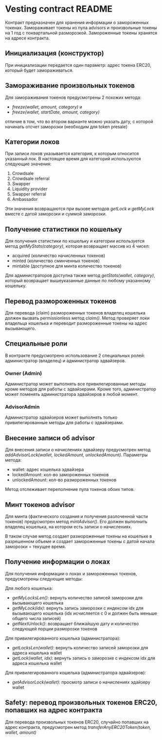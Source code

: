﻿# Vesting contract README

Контракт предназначен для хранения информации о замороженных токенах. Замораживает токены из пула advisors и произвольные токены на 1 год с поквартальной разморозкой.
Замороженные токены хранятся на адресе контракта.

## Инициализация (конструктор)

При инициализации передается один параметр: адрес токена ERC20, который будет замораживаться.

## Замораживание произвольных токенов

Для замораживания токенов предусмотрены 2 похожих метода:
 - _freeze(wallet, amount, category)_ и
 - _freeze(wallet, startDate, amount, category)_

отличие в том, что во втором варианте можно указать дату, с которой начинать отсчет заморозки (необходим для token presale)

## Категории локов

При записи локов указывается категория, к которым относится указанный лок. В настоящее время для категорий используются следующие значения:

1. Crowdsale
2. Crowdsale referral
3. Swapper
4. Liquidity provider
5. Swapper referral
6. Ambassador

Эти значения возвращаются при вызове методов _getLock_ и _getMyLock_ вместе с датой заморозки и суммой заморозки.

## Получение статистики по кошельку

Для получения статистики по кошельку и категории используется метод _getMyStats(category)_, которая возвращает массив из 4 чисел:
 - aсquired (количество начисленных токенов)
 - minted (количество сминченных токенов)
 - mintable (доступное для минта количество токенов)

Для администраторов доступна также метод _getStats(wallet, category)_, который возвращает вышеуказанные данные по любому указанному кошельку.

## Перевод размороженных токенов
Для перевода (claim) размороженных токенов владелец кошелька должен вызвать permissionless метод _claim()_.
Метод проверяет локи владельца кошелька и переводит размороженные токены на адрес вызывающего.

## Специальные роли
В контракте предусмотрено использование 2 специальных ролей: администратор (владелец) и администратор эдвайзеров.

### Owner (Admin)
Администратор может выполнять все привилегированные методы кроме методов для работы с эдвайзерами. Кроме того, администратор 
может поменять администратора эдвайзеров в любой момент.

### AdvisorAdmin
Администратор эдвайзеров может выполнять только привилегированные методы для работы с эдвайзерами.

## Внесение записи об advisor
Для внесения записи о начислениях эдвайзеру предусмотрен метод _addAdvisorLock(wallet, lockedAmount, unlockedAmount)_.
Параметры метода:
 - wallet: адрес кошелька эдвайзера
 - lockedAmount: кол-во замороженных токенов
 - unlockedAmount: кол-во размороженных токенов

Метод отслеживает переполнение пула токенов обоих типов.

## Минт токенов advisor
Для минта (фактического создания и получения разлоченной части токенов) предусмотрен метод _mintAdvisor()_.
Его должен выполнить владелец кошелька, на котором есть записи о начислениях.

В таком случае метод создает размороженные токены на кошельке в разрешенном объеме и создает замороженные 
токены с датой начала заморозки = текущее время.

## Получение информации о локах
Для получения информации о локах и замороженных токенов, предусмотрены следующие методы:

Для любого кошелька:

 - _getMyLocksLen()_: вернуть количество записей заморозки для вызывающего кошелька
 - _getMyLock(idx)_: вернуть запись заморозки с индексом idx для вызывающего кошелька (idx исчисляется с 0 и должен быть меньше общего числа записей)
 - _getNextUnlock()_: возвращает ближайшую дату и количество следующей порции разморозки токенов

Для привилегированного кошелька (администратора):
 - _getLocksLen(wallet)_: вернуть количество записей заморозки для адреса кошелька wallet
 - _getLock(wallet, idx)_: вернуть запись о заморозке с индексом idx для адреса кошелька wallet

Для привилегированного кошелька (администратора эдвайзеров):
 - _getAdvisorLock(wallet)_: просмотр записи о начислениях эдайзеру wallet

## Safety: перевод произвольных токенов ERC20, попавших на адрес контракта
Для перевода произвольных токенов ERC20, случайно попавших на адрес контракта, предусмотрен метод 
_transferAnyERC20Token(token, wallet, amount)_
